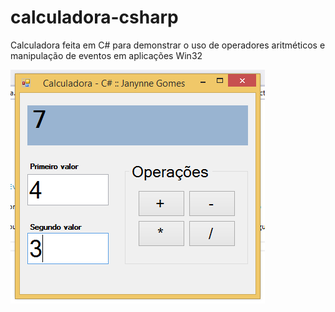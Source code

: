 # calculadora-csharp
Calculadora feita em C# para demonstrar o uso de operadores aritméticos e manipulação de eventos em aplicações Win32



![GUI da Calculadora](https://github.com/devnetgomez/calculadora-csharp/blob/master/Calculadora/screenshots/calculadora-win32-janynne.png?raw=true)
